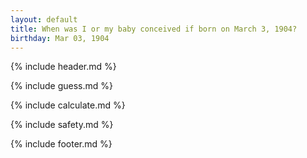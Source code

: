 ```yaml
---
layout: default
title: When was I or my baby conceived if born on March 3, 1904?
birthday: Mar 03, 1904
---
```


{% include header.md %}

{% include guess.md %}

{% include calculate.md %}

{% include safety.md %}

{% include footer.md %}



